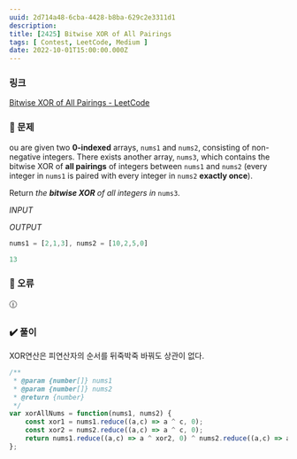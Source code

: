 ```yaml
---
uuid: 2d714a48-6cba-4428-b8ba-629c2e3311d1
description: 
title: [2425] Bitwise XOR of All Pairings
tags: [ Contest, LeetCode, Medium ]
date: 2022-10-01T15:00:00.000Z
---
```








### 링크

[Bitwise XOR of All Pairings - LeetCode](https://leetcode.com/problems/bitwise-xor-of-all-pairings/)

### 📝 문제

ou are given two **0-indexed** arrays, `nums1` and `nums2`, consisting of non-negative integers. There exists another array, `nums3`, which contains the bitwise XOR of **all pairings** of integers between `nums1` and `nums2` (every integer in `nums1` is paired with every integer in `nums2` **exactly once**).

Return *the **bitwise XOR** of all integers in* `nums3`.

*INPUT*

*OUTPUT*

```jsx
nums1 = [2,1,3], nums2 = [10,2,5,0]
```

```jsx
13
```

### 🚨 오류

<aside>
🕧

</aside>

### ✔️ 풀이

XOR연산은 피연산자의 순서를 뒤죽박죽 바꿔도 상관이 없다.

```jsx
/**
 * @param {number[]} nums1
 * @param {number[]} nums2
 * @return {number}
 */
var xorAllNums = function(nums1, nums2) {
    const xor1 = nums1.reduce((a,c) => a ^ c, 0);
    const xor2 = nums2.reduce((a,c) => a ^ c, 0);
    return nums1.reduce((a,c) => a ^ xor2, 0) ^ nums2.reduce((a,c) => a ^ xor1, 0)
};
```